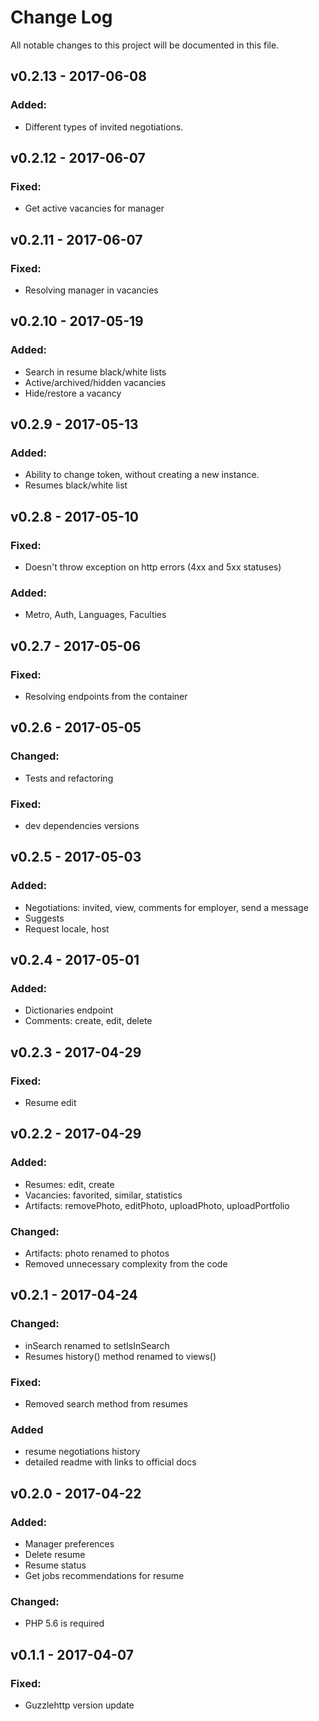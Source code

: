 # Change Log
All notable changes to this project will be documented in this file.

## v0.2.13 - 2017-06-08
### Added:
 - Different types of invited negotiations.

## v0.2.12 - 2017-06-07
### Fixed:
 - Get active vacancies for manager

## v0.2.11 - 2017-06-07
### Fixed:
 - Resolving manager in vacancies


## v0.2.10 - 2017-05-19
### Added:
 - Search in resume black/white lists
 - Active/archived/hidden vacancies
 - Hide/restore a vacancy


## v0.2.9 - 2017-05-13
### Added:
 - Ability to change token, without creating a new instance.
 - Resumes black/white list

## v0.2.8 - 2017-05-10
### Fixed:
 - Doesn't throw exception on http errors (4xx and 5xx statuses)

### Added:
 - Metro, Auth, Languages, Faculties

## v0.2.7 - 2017-05-06
### Fixed:
 - Resolving endpoints from the container

## v0.2.6 - 2017-05-05
### Changed:
 - Tests and refactoring
### Fixed:
 - dev dependencies versions

## v0.2.5 - 2017-05-03
### Added:
 - Negotiations: invited, view, comments for employer, send a message
 - Suggests
 - Request locale, host

## v0.2.4 -  2017-05-01
### Added:
 - Dictionaries endpoint
 - Comments: create, edit, delete

## v0.2.3 - 2017-04-29
### Fixed:
 - Resume edit

## v0.2.2 - 2017-04-29
### Added:
 - Resumes: edit, create
 - Vacancies: favorited, similar, statistics
 - Artifacts: removePhoto, editPhoto, uploadPhoto, uploadPortfolio

### Changed:
 - Artifacts: photo renamed to photos
 - Removed unnecessary complexity from the code

## v0.2.1 - 2017-04-24
### Changed:
 - inSearch renamed to setIsInSearch
 - Resumes history() method renamed to views()

### Fixed:
 - Removed search method from resumes

### Added
 - resume negotiations history
 - detailed readme with links to official docs

## v0.2.0 - 2017-04-22
### Added:
 - Manager preferences
 - Delete resume
 - Resume status
 - Get jobs recommendations for resume

### Changed:
 - PHP 5.6 is required

## v0.1.1 - 2017-04-07
### Fixed:
 - Guzzlehttp version update